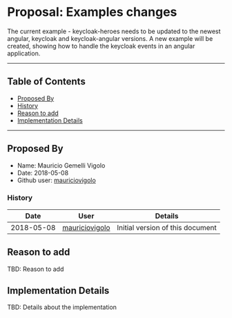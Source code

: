 # Proposal: Examples changes

The current example - keycloak-heroes needs to be updated to the newest angular, keycloak and keycloak-angular versions. A new example will be created, showing how to handle the keycloak events in an angular application.

---

## <a name="toc"></a> Table of Contents

* [Proposed By](#prb)
* [History](#his)
* [Reason to add](#rta)
* [Implementation Details](#imd)

---

## <a name="prb"></a> Proposed By

* Name: Mauricio Gemelli Vigolo
* Date: 2018-05-08
* Github user: [mauriciovigolo](https://github.com/mauriciovigolo)

### <a name="his"></a> History

|    Date    |                        User                         | Details                          |
| :--------: | :-------------------------------------------------: | -------------------------------- |
| 2018-05-08 | [mauriciovigolo](https://github.com/mauriciovigolo) | Initial version of this document |

## <a name="rta"></a> Reason to add

TBD: Reason to add

## <a name="imd"></a> Implementation Details

TBD: Details about the implementation
